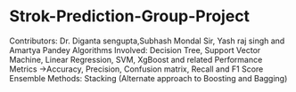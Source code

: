 # Strok-Prediction-Group-Project
Contributors: Dr. Diganta sengupta,Subhash Mondal Sir, Yash raj singh and Amartya Pandey
Algorithms Involved:
Decision Tree, Support Vector Machine, Linear Regression, SVM, XgBoost and related Performance Metrics ->Accuracy, Precision, Confusion matrix, Recall and F1 Score
Ensemble Methods: Stacking (Alternate approach to Boosting and Bagging)

